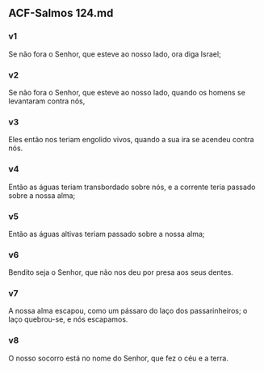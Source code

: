## ACF-Salmos 124.md
### v1
 Se não fora o Senhor, que esteve ao nosso lado, ora diga Israel;
### v2
 Se não fora o Senhor, que esteve ao nosso lado, quando os homens se levantaram contra nós,
### v3
 Eles então nos teriam engolido vivos, quando a sua ira se acendeu contra nós.
### v4
 Então as águas teriam transbordado sobre nós, e a corrente teria passado sobre a nossa alma;
### v5
 Então as águas altivas teriam passado sobre a nossa alma;
### v6
 Bendito seja o Senhor, que não nos deu por presa aos seus dentes.
### v7
 A nossa alma escapou, como um pássaro do laço dos passarinheiros; o laço quebrou-se, e nós escapamos.
### v8
 O nosso socorro está no nome do Senhor, que fez o céu e a terra.
